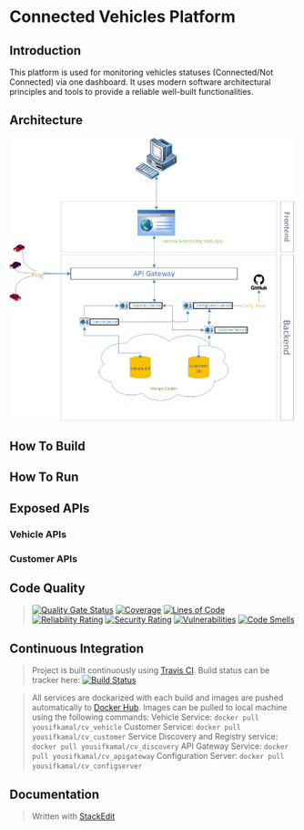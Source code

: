 # Connected Vehicles Platform

## Introduction

This platform is used for monitoring vehicles statuses (Connected/Not Connected) via one dashboard. It uses modern software architectural principles and tools to provide a reliable well-built functionalities.

## Architecture
![enter image description here](https://github.com/youssefhamza80/ConnectedVehicles/blob/main/Diagrams/Architecture.jpg?raw=true)
## How To Build

## How To Run

## Exposed APIs

### Vehicle APIs

### Customer APIs

## Code Quality
>[![Quality Gate Status](https://sonarcloud.io/api/project_badges/measure?project=youssefhamza80_ConnectedVehicles&metric=alert_status)](https://sonarcloud.io/dashboard?id=youssefhamza80_ConnectedVehicles)
>[![Coverage](https://sonarcloud.io/api/project_badges/measure?project=youssefhamza80_ConnectedVehicles&metric=coverage)](https://sonarcloud.io/dashboard?id=youssefhamza80_ConnectedVehicles)
>[![Lines of Code](https://sonarcloud.io/api/project_badges/measure?project=youssefhamza80_ConnectedVehicles&metric=ncloc)](https://sonarcloud.io/dashboard?id=youssefhamza80_ConnectedVehicles)
>[![Reliability Rating](https://sonarcloud.io/api/project_badges/measure?project=youssefhamza80_ConnectedVehicles&metric=reliability_rating)](https://sonarcloud.io/dashboard?id=youssefhamza80_ConnectedVehicles)
>[![Security Rating](https://sonarcloud.io/api/project_badges/measure?project=youssefhamza80_ConnectedVehicles&metric=security_rating)](https://sonarcloud.io/dashboard?id=youssefhamza80_ConnectedVehicles)
>[![Vulnerabilities](https://sonarcloud.io/api/project_badges/measure?project=youssefhamza80_ConnectedVehicles&metric=vulnerabilities)](https://sonarcloud.io/dashboard?id=youssefhamza80_ConnectedVehicles)
>[![Code Smells](https://sonarcloud.io/api/project_badges/measure?project=youssefhamza80_ConnectedVehicles&metric=code_smells)](https://sonarcloud.io/dashboard?id=youssefhamza80_ConnectedVehicles)

## Continuous Integration

> Project is built continuously using [Travis CI](https://travis-ci.com/).
Build status can be tracker here: [![Build Status](https://travis-ci.com/youssefhamza80/ConnectedVehicles.svg?branch=main)](https://travis-ci.com/youssefhamza80/ConnectedVehicles)

> All services are dockarized with each build and images are pushed automatically to [Docker Hub](https://hub.docker.com/).
> Images can be pulled to local machine using the following commands:
> Vehicle Service: `docker pull yousifkamal/cv_vehicle`
> Customer Service: `docker pull yousifkamal/cv_customer`
> Service Discovery and Registry service: `docker pull yousifkamal/cv_discovery`
> API Gateway Service: `docker pull yousifkamal/cv_apigateway`
> Configuration Server: `docker pull yousifkamal/cv_configserver`

## Documentation


>
>
> Written with [StackEdit](https://stackedit.io/)